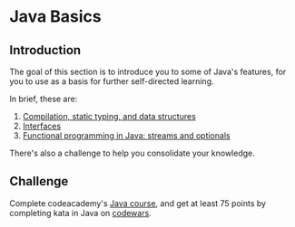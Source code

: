 # Java Basics

## Introduction
The goal of this section is to introduce you to some of Java's features, for you to use as a basis for further self-directed learning.

In brief, these are:

1. [Compilation, static typing, and data structures](1-1-compilation-statictyping-datastructures)
2. [Interfaces](1-2-interfaces)
3. [Functional programming in Java: streams and optionals](1-3-functional-programming-java-streams-optionals)

There's also a challenge to help you consolidate your knowledge.

## Challenge
Complete codeacademy's [Java course](https://www.codecademy.com/learn/learn-java), and get at least 75 points by completing kata in Java on [codewars](https://www.codewars.com/).
